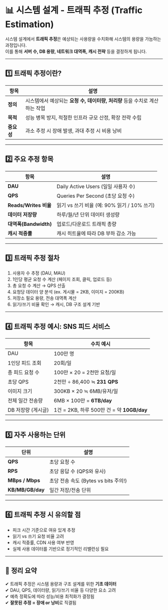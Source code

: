 # 📊 시스템 설계 - 트래픽 추정 (Traffic Estimation)

시스템 설계에서 **트래픽 추정**은 예상되는 사용량을 수치화해 시스템의 용량을 가늠하는 과정입니다.  
이를 통해 **서버 수, DB 용량, 네트워크 대역폭, 캐시 전략** 등을 결정하게 됩니다.

---

## 1️⃣ 트래픽 추정이란?

| 항목     | 설명 |
|----------|------|
| **정의** | 시스템에서 예상되는 **요청 수, 데이터량, 처리량** 등을 수치로 계산하는 작업 |
| **목적** | 성능 병목 방지, 적절한 인프라 규모 산정, 확장 전략 수립 |
| **중요성** | 과소 추정 시 장애 발생, 과대 추정 시 비용 낭비 |

---

## 2️⃣ 주요 추정 항목

| 항목              | 설명 |
|-------------------|------|
| **DAU**           | Daily Active Users (일일 사용자 수) |
| **QPS**           | Queries Per Second (초당 요청 수) |
| **Reads/Writes 비율** | 읽기 vs 쓰기 비율 (예: 90% 읽기 / 10% 쓰기) |
| **데이터 저장량** | 하루/월/년 단위 데이터 생성량 |
| **대역폭(Bandwidth)** | 업로드/다운로드 트래픽 총량 |
| **캐시 적중률**   | 캐시 히트율에 따라 DB 부하 감소 가능 |

---

## 3️⃣ 트래픽 추정 절차

1. 사용자 수 추정 (DAU, MAU)
2. 1인당 평균 요청 수 계산 (페이지 조회, 클릭, 업로드 등)
3. 총 요청 수 계산 → QPS 산출
4. 요청당 데이터 양 분석 (ex. 게시물 = 2KB, 이미지 = 200KB)
5. 저장소 필요 용량, 전송 대역폭 계산
6. 읽기/쓰기 비율 확인 → 캐시, DB 구조 설계 기반

---

## 4️⃣ 트래픽 추정 예시: SNS 피드 서비스

| 항목 | 수치 예시 |
|------|-----------|
| DAU | 100만 명 |
| 1인당 피드 조회 | 20회/일 |
| 총 피드 요청 수 | 100만 × 20 = 2천만 요청/일 |
| 초당 QPS | 2천만 ÷ 86,400 ≒ **231 QPS** |
| 이미지 크기 | 300KB × 20 ≒ 6MB/유저/일 |
| 전체 일간 전송량 | 6MB × 100만 = **6TB/day** |
| DB 저장량 (게시글) | 1건 = 2KB, 하루 500만 건 = 약 **10GB/day** |

---

## 5️⃣ 자주 사용하는 단위

| 단위 | 설명 |
|------|------|
| **QPS** | 초당 요청 수 |
| **RPS** | 초당 응답 수 (QPS와 유사) |
| **MBps / Mbps** | 초당 전송 속도 (Bytes vs bits 주의!) |
| **KB/MB/GB/day** | 일간 저장/전송 단위 |

---

## 6️⃣ 트래픽 추정 시 유의할 점

- 피크 시간 기준으로 여유 있게 추정  
- 읽기 vs 쓰기 요청 비율 고려  
- 캐시 적중률, CDN 사용 여부 반영  
- 실제 사용 데이터를 기반으로 정기적인 리밸런싱 필요

---

## 🎯 정리 요약

✔ 트래픽 추정은 시스템 용량과 구조 설계를 위한 **기초 데이터**  
✔ DAU, QPS, 데이터량, 읽기/쓰기 비율 등 다양한 요소 고려  
✔ 예측 정확도에 따라 성능/비용 최적화가 결정됨  
✔ **잘못된 추정 = 장애 or 낭비**로 직결됨

